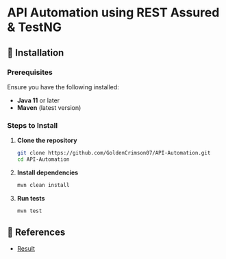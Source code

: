 # API Automation using REST Assured & TestNG

## 🔧 Installation
### Prerequisites
Ensure you have the following installed:
- **Java 11** or later
- **Maven** (latest version)

### Steps to Install
1. **Clone the repository**
   ```sh
   git clone https://github.com/GoldenCrimson07/API-Automation.git
   cd API-Automation
   ```
2. **Install dependencies**
   ```sh
   mvn clean install
   ```
3. **Run tests**
   ```sh
   mvn test
   ```

## 🔗 References
- [Result](https://drive.google.com/file/d/1p_KZ8bagy-EjfWbwoOVzDHD5Xt7lgfnh/view?usp=sharing)